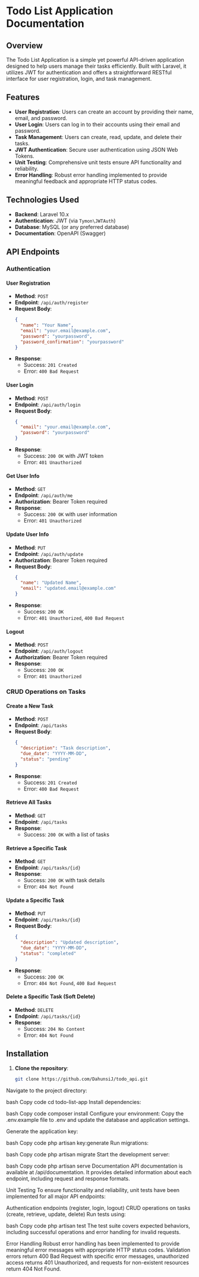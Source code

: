 # Todo List Application Documentation

## Overview
The Todo List Application is a simple yet powerful API-driven application designed to help users manage their tasks efficiently. Built with Laravel, it utilizes JWT for authentication and offers a straightforward RESTful interface for user registration, login, and task management.

## Features
- **User Registration**: Users can create an account by providing their name, email, and password.
- **User Login**: Users can log in to their accounts using their email and password.
- **Task Management**: Users can create, read, update, and delete their tasks.
- **JWT Authentication**: Secure user authentication using JSON Web Tokens.
- **Unit Testing**: Comprehensive unit tests ensure API functionality and reliability.
- **Error Handling**: Robust error handling implemented to provide meaningful feedback and appropriate HTTP status codes.

## Technologies Used
- **Backend**: Laravel 10.x
- **Authentication**: JWT (via `Tymon\JWTAuth`)
- **Database**: MySQL (or any preferred database)
- **Documentation**: OpenAPI (Swagger)

## API Endpoints

### Authentication

#### User Registration
- **Method**: `POST`
- **Endpoint**: `/api/auth/register`
- **Request Body**:
    ```json
    {
      "name": "Your Name",
      "email": "your.email@example.com",
      "password": "yourpassword",
      "password_confirmation": "yourpassword"
    }
    ```
- **Response**:
  - Success: `201 Created`
  - Error: `400 Bad Request`

#### User Login
- **Method**: `POST`
- **Endpoint**: `/api/auth/login`
- **Request Body**:
    ```json
    {
      "email": "your.email@example.com",
      "password": "yourpassword"
    }
    ```
- **Response**:
  - Success: `200 OK` with JWT token
  - Error: `401 Unauthorized`

#### Get User Info
- **Method**: `GET`
- **Endpoint**: `/api/auth/me`
- **Authorization**: Bearer Token required
- **Response**:
  - Success: `200 OK` with user information
  - Error: `401 Unauthorized`

#### Update User Info
- **Method**: `PUT`
- **Endpoint**: `/api/auth/update`
- **Authorization**: Bearer Token required
- **Request Body**:
    ```json
    {
      "name": "Updated Name",
      "email": "updated.email@example.com"
    }
    ```
- **Response**:
  - Success: `200 OK`
  - Error: `401 Unauthorized`, `400 Bad Request`

#### Logout
- **Method**: `POST`
- **Endpoint**: `/api/auth/logout`
- **Authorization**: Bearer Token required
- **Response**:
  - Success: `200 OK`
  - Error: `401 Unauthorized`

### CRUD Operations on Tasks

#### Create a New Task
- **Method**: `POST`
- **Endpoint**: `/api/tasks`
- **Request Body**:
    ```json
    {
      "description": "Task description",
      "due_date": "YYYY-MM-DD",
      "status": "pending"
    }
    ```
- **Response**:
  - Success: `201 Created`
  - Error: `400 Bad Request`

#### Retrieve All Tasks
- **Method**: `GET`
- **Endpoint**: `/api/tasks`
- **Response**:
  - Success: `200 OK` with a list of tasks

#### Retrieve a Specific Task
- **Method**: `GET`
- **Endpoint**: `/api/tasks/{id}`
- **Response**:
  - Success: `200 OK` with task details
  - Error: `404 Not Found`

#### Update a Specific Task
- **Method**: `PUT`
- **Endpoint**: `/api/tasks/{id}`
- **Request Body**:
    ```json
    {
      "description": "Updated description",
      "due_date": "YYYY-MM-DD",
      "status": "completed"
    }
    ```
- **Response**:
  - Success: `200 OK`
  - Error: `404 Not Found`, `400 Bad Request`

#### Delete a Specific Task (Soft Delete)
- **Method**: `DELETE`
- **Endpoint**: `/api/tasks/{id}`
- **Response**:
  - Success: `204 No Content`
  - Error: `404 Not Found`

## Installation
1. **Clone the repository**:
   ```bash
   git clone https://github.com/DahunsiJ/todo_api.git

Navigate to the project directory:

bash
Copy code
cd todo-list-app
Install dependencies:

bash
Copy code
composer install
Configure your environment: Copy the .env.example file to .env and update the database and application settings.

Generate the application key:

bash
Copy code
php artisan key:generate
Run migrations:

bash
Copy code
php artisan migrate
Start the development server:

bash
Copy code
php artisan serve
Documentation
API documentation is available at /api/documentation. It provides detailed information about each endpoint, including request and response formats.

Unit Testing
To ensure functionality and reliability, unit tests have been implemented for all major API endpoints:

Authentication endpoints (register, login, logout)
CRUD operations on tasks (create, retrieve, update, delete)
Run tests using:

bash
Copy code
php artisan test
The test suite covers expected behaviors, including successful operations and error handling for invalid requests.

Error Handling
Robust error handling has been implemented to provide meaningful error messages with appropriate HTTP status codes. Validation errors return 400 Bad Request with specific error messages, unauthorized access returns 401 Unauthorized, and requests for non-existent resources return 404 Not Found.